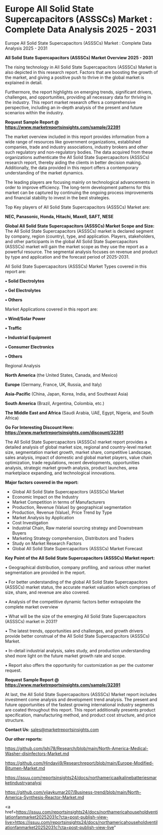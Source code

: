 # Europe All Solid State Supercapacitors (ASSSCs) Market : Complete Data Analysis 2025 - 2031
Europe All Solid State Supercapacitors (ASSSCs) Market : Complete Data Analysis 2025 - 2031

<Strong> All Solid State Supercapacitors (ASSSCs) Market Overview 2025 - 2031</strong>

The rising technology in All Solid State Supercapacitors (ASSSCs) Market is also depicted in this research report. Factors that are boosting the growth of the market, and giving a positive push to thrive in the global market is explained in detail.

Furthermore, the report highlights on emerging trends, significant drivers, challenges, and opportunities, providing all necessary data for thriving in the industry. This report market research offers a comprehensive perspective, including an in-depth analysis of the present and future scenarios within the industry.

<strong>Request Sample Report @ <a href=https://www.marketreportsinsights.com/sample/32391>https://www.marketreportsinsights.com/sample/32391</a></strong>

The market overview included in this report provides information from a wide range of resources like government organizations, established companies, trade and industry associations, industry brokers and other such regulatory and non-regulatory bodies. The data acquired from these organizations authenticate the All Solid State Supercapacitors (ASSSCs) research report, thereby aiding the clients in better decision making. Additionally, the data provided in this report offers a contemporary understanding of the market dynamics.

The leading players are focusing mainly on technological advancements in order to improve efficiency. The long-term development patterns for this market can be captured by continuing the ongoing process improvements and financial stability to invest in the best strategies.

Top Key players of All Solid State Supercapacitors (ASSSCs) Market are:

<strong>NEC, Panasonic, Honda, Hitachi, Maxell, SAFT, NESE</strong>

<strong><b>Global All Solid State Supercapacitors (ASSSCs) Market Scope and Size:</b></strong>
The All Solid State Supercapacitors (ASSSCs) market is declared segment by company, region (country), type, and application. Players, stakeholders, and other participants in the global All Solid State Supercapacitors (ASSSCs) market will gain the market scope as they use the report as a powerful resource. The segmental analysis focuses on revenue and product by type and application and the forecast period of 2025-2031.

All Solid State Supercapacitors (ASSSCs) Market Types covered in this report are:

<strong>•  Solid Electrolytes

•  Gel Electrolytes

•  Others</strong>

Market Applications covered in this report are:

<strong>•  Wind/Solar Power

•  Traffic

•  Industrial Equipment

•  Consumer Electronics

•  Others</strong> 

Regional Analysis

<strong>North America</strong> (the United States, Canada, and Mexico)

<strong>Europe</strong> (Germany, France, UK, Russia, and Italy)

<strong>Asia-Pacific</strong> (China, Japan, Korea, India, and Southeast Asia)

<strong>South America</strong> (Brazil, Argentina, Colombia, etc.)

<strong>The Middle East and Africa</strong> (Saudi Arabia, UAE, Egypt, Nigeria, and South Africa)

<strong>Go For Interesting Discount Here: <a href=https://www.marketreportsinsights.com/discount/32391>https://www.marketreportsinsights.com/discount/32391</a></strong>

The All Solid State Supercapacitors (ASSSCs) market report provides a detailed analysis of global market size, regional and country-level market size, segmentation market growth, market share, competitive Landscape, sales analysis, impact of domestic and global market players, value chain optimization, trade regulations, recent developments, opportunities analysis, strategic market growth analysis, product launches, area marketplace expanding, and technological innovations.

<strong><b>Major factors covered in the report:</b></strong>
<ul>
  <li>Global All Solid State Supercapacitors (ASSSCs) Market </li>
  <li>Economic Impact on the Industry</li>
  <li>Market Competition in terms of Manufacturers</li>
  <li>Production, Revenue (Value) by geographical segmentation</li>
  <li>Production, Revenue (Value), Price Trend by Type</li>
  <li>Market Analysis by Application</li>
  <li>Cost Investigation</li>
  <li>Industrial Chain, Raw material sourcing strategy and Downstream Buyers</li>
  <li>Marketing Strategy comprehension, Distributors and Traders</li>
  <li>Study on Market Research Factors</li>
  <li>Global All Solid State Supercapacitors (ASSSCs) Market Forecast</li>
</ul>

<strong><b>Key Point of the All Solid State Supercapacitors (ASSSCs) Market report:</b></strong>

• Geographical distribution, company profiling, and various other market segmentation are provided in the report.

• For better understanding of the global All Solid State Supercapacitors (ASSSCs) market status, the accurate market valuation which comprises of size, share, and revenue are also covered.

• Analysis of the competitive dynamic factors better extrapolate the complete market overview

• What will be the size of the emerging All Solid State Supercapacitors (ASSSCs) market in 2031?

• The latest trends, opportunities and challenges, and growth drivers provide better construal of the All Solid State Supercapacitors (ASSSCs) Market.

• In-detail industrial analysis, sales study, and production understanding shed more light on the future market growth rate and scope.

• Report also offers the opportunity for customization as per the customer request.

<strong>Request Sample Report @ <a href=https://www.marketreportsinsights.com/sample/32391>https://www.marketreportsinsights.com/sample/32391</a></strong>

At last, the All Solid State Supercapacitors (ASSSCs) Market report includes investment come analysis and development trend analysis. The present and future opportunities of the fastest growing international industry segments are coated throughout this report. This report additionally presents product specification, manufacturing method, and product cost structure, and price structure.

<strong>Contact Us:</strong>
sales@marketreportsinsights.com

<strong>Our other reports:</strong>

<a href=https://github.com/Ishi78/Research/blob/main/North-America-Medical-Washer-disinfectors-Market.md>https://github.com/Ishi78/Research/blob/main/North-America-Medical-Washer-disinfectors-Market.md</a>

<a href=https://github.com/Hindavii9/Researchreport/blob/main/Europe-Modified-Bitumen-Market.md>https://github.com/Hindavii9/Researchreport/blob/main/Europe-Modified-Bitumen-Market.md</a>

<a href=https://issuu.com/reportsinsights24/docs/northamericaalkalinebatteriesmarketindustryanalysi>https://issuu.com/reportsinsights24/docs/northamericaalkalinebatteriesmarketindustryanalysi</a>

<a href=https://github.com/vijaykumar207/Business-trend/blob/main/North-America-Synthesis-Reactor-Market.md>https://github.com/vijaykumar207/Business-trend/blob/main/North-America-Synthesis-Reactor-Market.md</a>

<a href=https://issuu.com/reportsinsights24/docs/northamericahouseholdventilationfanmarket20252031c?cta=post-publish-view-live>https://issuu.com/reportsinsights24/docs/northamericahouseholdventilationfanmarket20252031c?cta=post-publish-view-live</a>"
